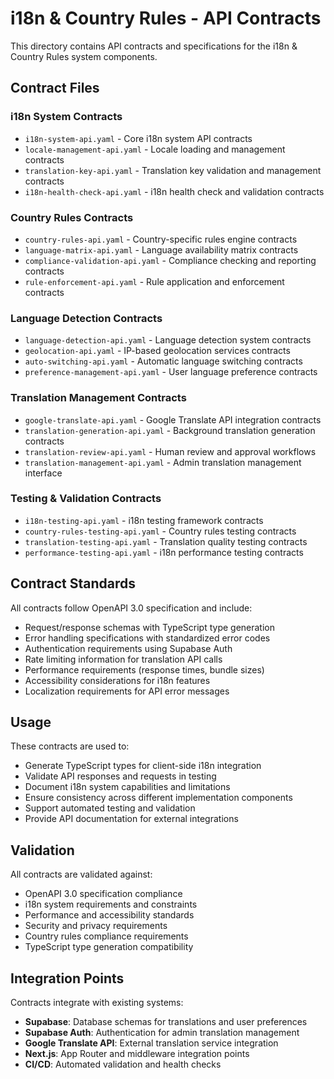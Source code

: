 # i18n & Country Rules - API Contracts

This directory contains API contracts and specifications for the i18n & Country Rules system components.

## Contract Files

### i18n System Contracts

- `i18n-system-api.yaml` - Core i18n system API contracts
- `locale-management-api.yaml` - Locale loading and management contracts
- `translation-key-api.yaml` - Translation key validation and management contracts
- `i18n-health-check-api.yaml` - i18n health check and validation contracts

### Country Rules Contracts

- `country-rules-api.yaml` - Country-specific rules engine contracts
- `language-matrix-api.yaml` - Language availability matrix contracts
- `compliance-validation-api.yaml` - Compliance checking and reporting contracts
- `rule-enforcement-api.yaml` - Rule application and enforcement contracts

### Language Detection Contracts

- `language-detection-api.yaml` - Language detection system contracts
- `geolocation-api.yaml` - IP-based geolocation services contracts
- `auto-switching-api.yaml` - Automatic language switching contracts
- `preference-management-api.yaml` - User language preference contracts

### Translation Management Contracts

- `google-translate-api.yaml` - Google Translate API integration contracts
- `translation-generation-api.yaml` - Background translation generation contracts
- `translation-review-api.yaml` - Human review and approval workflows
- `translation-management-api.yaml` - Admin translation management interface

### Testing & Validation Contracts

- `i18n-testing-api.yaml` - i18n testing framework contracts
- `country-rules-testing-api.yaml` - Country rules testing contracts
- `translation-testing-api.yaml` - Translation quality testing contracts
- `performance-testing-api.yaml` - i18n performance testing contracts

## Contract Standards

All contracts follow OpenAPI 3.0 specification and include:

- Request/response schemas with TypeScript type generation
- Error handling specifications with standardized error codes
- Authentication requirements using Supabase Auth
- Rate limiting information for translation API calls
- Performance requirements (response times, bundle sizes)
- Accessibility considerations for i18n features
- Localization requirements for API error messages

## Usage

These contracts are used to:

- Generate TypeScript types for client-side i18n integration
- Validate API responses and requests in testing
- Document i18n system capabilities and limitations
- Ensure consistency across different implementation components
- Support automated testing and validation
- Provide API documentation for external integrations

## Validation

All contracts are validated against:

- OpenAPI 3.0 specification compliance
- i18n system requirements and constraints
- Performance and accessibility standards
- Security and privacy requirements
- Country rules compliance requirements
- TypeScript type generation compatibility

## Integration Points

Contracts integrate with existing systems:

- **Supabase**: Database schemas for translations and user preferences
- **Supabase Auth**: Authentication for admin translation management
- **Google Translate API**: External translation service integration
- **Next.js**: App Router and middleware integration points
- **CI/CD**: Automated validation and health checks
